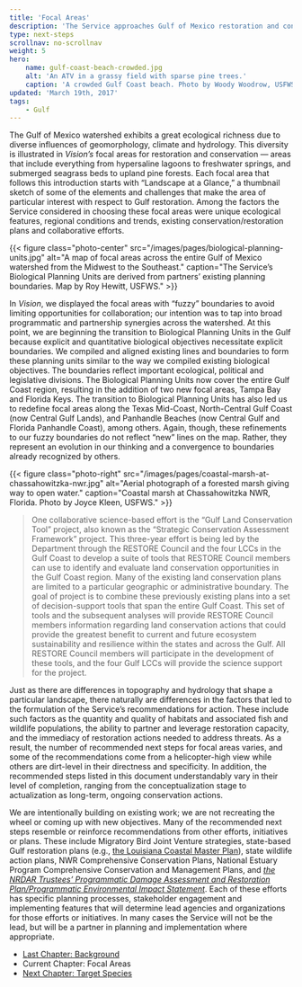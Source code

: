 ```yaml
---
title: 'Focal Areas'
description: 'The Service approaches Gulf of Mexico restoration and conservation using geographically based biological planning units that represent a convergence of boundaries already recognized and used by others.'
type: next-steps
scrollnav: no-scrollnav
weight: 5
hero:
    name: gulf-coast-beach-crowded.jpg
    alt: 'An ATV in a grassy field with sparse pine trees.'
    caption: 'A crowded Gulf Coast beach. Photo by Woody Woodrow, USFWS.'
updated: 'March 19th, 2017'
tags:
    - Gulf
---
```


The Gulf of Mexico watershed exhibits a great ecological richness due to diverse influences of geomorphology, climate and hydrology. This diversity is illustrated in _Vision’s_ focal areas for restoration and conservation — areas that include everything from hypersaline lagoons to freshwater springs, and submerged seagrass beds to upland pine forests. Each focal area that follows this introduction starts with “Landscape at a Glance,” a thumbnail sketch of some of the elements and challenges that make the area of particular interest with respect to Gulf restoration. Among the factors the Service considered in choosing these focal areas were unique ecological features, regional conditions and trends, existing conservation/restoration plans and collaborative efforts.

{{< figure class="photo-center" src="/images/pages/biological-planning-units.jpg" alt="A map of focal areas across the entire Gulf of Mexico watershed from the Midwest to the Southeast." caption="The Service’s Biological Planning Units are derived from partners’ existing planning boundaries. Map by Roy Hewitt, USFWS." >}}

In _Vision_, we displayed the focal areas with “fuzzy” boundaries to avoid limiting opportunities for collaboration; our intention was to tap into broad programmatic and partnership synergies across the watershed. At this point, we are beginning the transition to Biological Planning Units in the Gulf because explicit and quantitative biological objectives necessitate explicit boundaries. We compiled and aligned existing lines and boundaries to form these planning units similar to the way we compiled existing biological objectives. The boundaries reflect important ecological, political and legislative divisions. The Biological Planning Units now cover the entire Gulf Coast region, resulting in the addition of two new focal areas, Tampa Bay and Florida Keys. The transition to Biological Planning Units has also led us to redefine focal areas along the Texas Mid-Coast, North-Central Gulf Coast (now Central Gulf Lands), and Panhandle Beaches (now Central Gulf and Florida Panhandle Coast), among others. Again, though, these refinements to our fuzzy boundaries do not reflect “new” lines on the map. Rather, they represent an evolution in our thinking and a convergence to boundaries already recognized by others.

{{< figure class="photo-right" src="/images/pages/coastal-marsh-at-chassahowitzka-nwr.jpg" alt="Aerial photograph of a forested marsh giving way to open water." caption="Coastal marsh at Chassahowitzka NWR, Florida. Photo by Joyce Kleen, USFWS." >}}

> One collaborative science-based effort is the “Gulf Land Conservation Tool” project, also known as the “Strategic Conservation Assessment Framework” project. This three-year effort is being led by the Department through the RESTORE Council and the four LCCs in the Gulf Coast to develop a suite of tools that RESTORE Council members can use to identify and evaluate land conservation opportunities in the Gulf Coast region. Many of the existing land conservation plans are limited to a particular geographic or administrative boundary. The goal of project is to combine these previously existing plans into a set of decision-support tools that span the entire Gulf Coast. This set of tools and the subsequent analyses will provide RESTORE Council members information regarding land conservation actions that could provide the greatest benefit to current and future ecosystem sustainability and resilience within the states and across the Gulf. All RESTORE Council members will participate in the development of these tools, and the four Gulf LCCs will provide the science support for the project.

Just as there are differences in topography and hydrology that shape a particular landscape, there naturally are differences in the factors that led to the formulation of the Service’s recommendations for action. These include such factors as the quantity and quality of habitats and associated fish and wildlife populations, the ability to partner and leverage restoration capacity, and the immediacy of restoration actions needed to address threats. As a result, the number of recommended next steps for focal areas varies, and some of the recommendations come from a helicopter-high view while others are dirt-level in their directness and specificity. In addition, the recommended steps listed in this document understandably vary in their level of completion, ranging from the conceptualization stage to actualization as long-term, ongoing conservation actions.

We are intentionally building on existing work; we are not recreating the wheel or coming up with new objectives. Many of the recommended next steps resemble or reinforce recommendations from other efforts, initiatives or plans. These include Migratory Bird Joint Venture strategies, state-based Gulf restoration plans (e.g., [the Louisiana Coastal Master Plan](http://coastal.la.gov/a-common-vision/master-plan/)), state wildlife action plans, NWR Comprehensive Conservation Plans, National Estuary Program Comprehensive Conservation and Management Plans, and [_the NRDAR Trustees’ Programmatic Damage Assessment and Restoration Plan/Programmatic Environmental Impact Statement_](http://www.gulfspillrestoration.noaa.gov/restoration-planning/gulf-plan/). Each of these efforts has specific planning processes, stakeholder engagement and implementing features that will determine lead agencies and organizations for those efforts or initiatives. In many cases the Service will not be the lead, but will be a partner in planning and implementation where appropriate.

<ul class="chapter-links">
  <li class="last-chapter"><a href="../background">Last Chapter: Background</a></li>
  <li class="current-chapter"><span>Current Chapter: Focal Areas</span></li>
  <li class="next-chapter"><a href="../target-species">Next Chapter: Target Species</a></li>
</ul>
